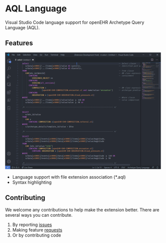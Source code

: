 # AQL Language

Visual Studio Code language support for openEHR Archetype Query Language (AQL).

## Features
![screencast](https://raw.githubusercontent.com/DIPSAS/vscode-aql/master/images/aql.png)

* Language support with file extension association (\*.aql)
* Syntax highlighting

## Contributing
We welcome any contributions to help make the extension better. There are several ways you can contribute. 

1. By reporting [issues](https://github.com/DIPSAS/vscode-aql/issues)
2. Making feature [requests](https://github.com/DIPSAS/vscode-aql/issues)
3. Or by contributing code
